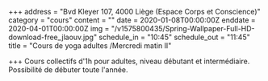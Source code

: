 +++
address = "Bvd Kleyer 107, 4000 Liège (Espace Corps et Conscience)"
category = "cours"
content = ""
date = 2020-01-08T00:00:00Z
enddate = 2020-04-01T00:00:00Z
img = "/v1575800435/Spring-Wallpaper-Full-HD-download-free_jlaouv.jpg"
schedule_in = "10:45"
schedule_out = "11:45"
title = "Cours de yoga adultes /Mercredi matin II"

+++
Cours collectifs d'1h pour adultes, niveau débutant et intermédiaire. Possibilité de débuter toute l'année.